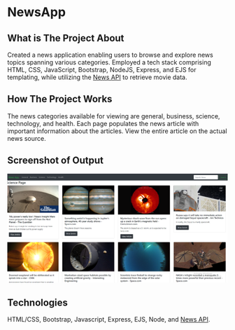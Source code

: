 # NewsApp
## What is The Project About
Created a news application enabling users to browse and explore news topics spanning various categories. Employed a tech stack comprising HTML, CSS, JavaScript, Bootstrap, NodeJS, Express, and EJS for templating, while utilizing the [News API](https://newsapi.org/) to retrieve movie data.
## How The Project Works
The news categories available for viewing are general, business, science, technology, and health. Each page populates the news article with important information about the articles. View the entire article on the actual news source.
## Screenshot of Output
![Output](https://github.com/VintaviousG/NewsApp/blob/master/NewsApp_1.png)
## Technologies
HTML/CSS, Bootstrap, Javascript, Express, EJS, Node, and [News API](https://newsapi.org/).
